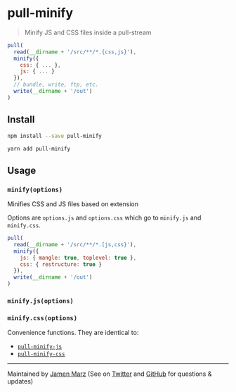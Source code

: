 
# pull-minify

> Minify JS and CSS files inside a pull-stream

```js
pull(
  read(__dirname + '/src/**/*.{css,js}'),
  minify({
    css: { ... },
    js: { ... }
  }),
  // bundle, write, ftp, etc.
  write(__dirname + '/out')
)
```

## Install

```sh
npm install --save pull-minify
```

```sh
yarn add pull-minify
```

## Usage

### `minify(options)`

Minifies CSS and JS files based on extension

Options are `options.js` and `options.css` which go to `minify.js` and `minify.css`.

```js
pull(
  read(__dirname + '/src/**/*.[js,css}'),
  minify({
    js: { mangle: true, toplevel: true },
    css: { restructure: true }
  }),
  write(__dirname + '/out')
)
```

### `minify.js(options)`

### `minify.css(options)`

Convenience functions.  They are identical to:

 - [`pull-minify-js`](https://github.com/jamen/pull-minify-js)
 - [`pull-minify-css`](https://github.com/jamen/pull-minify-css)

---

Maintained by [Jamen Marz](https://git.io/jamen) (See on [Twitter](https://twitter.com/jamenmarz) and [GitHub](https://github.com/jamen) for questions & updates)

